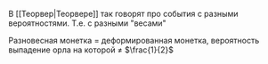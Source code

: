 В [[Теорвер|Теорвере]] так говорят про события с разными вероятностями. Т.е. с разными "весами"

Разновесная монетка = деформированная монетка, вероятность выпадение орла на которой $\neq$ $\frac{1}{2}$